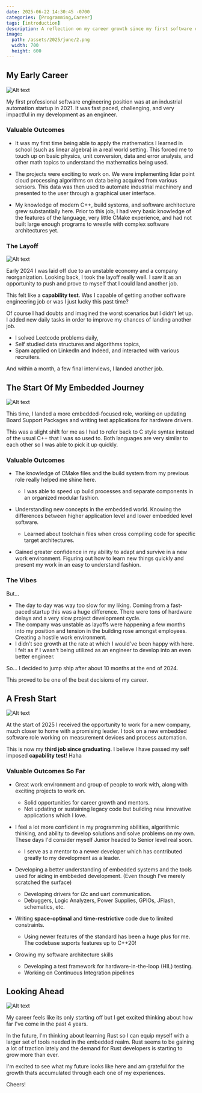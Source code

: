 ```yaml
---
date: 2025-06-22 14:30:45 -0700
categories: [Programming,Career]
tags: [introduction]
description: A reflection on my career growth since my first software engineering job
image:
  path: /assets/2025/june/2.png
  width: 700
  height: 600
---
```


## My Early Career

![Alt text](/assets/2025/june/a1.png)


My first professional software engineering position was at an industrial automation startup in 2021. It was fast paced, challenging, and very impactful in my development as an engineer.

### Valuable Outcomes

- It was my first time being able to apply the mathematics I learned in school (such as linear algebra) in a real world setting. This forced me to touch up on basic physics, unit conversion, data and error analysis, and other math topics to understand the mathematics being used.

- The projects were exciting to work on. We were implementing lidar point cloud processing algorithms on data being acquired from various sensors. This data was then used to automate industrial machinery and presented to the user through a graphical user interface.

- My knowledge of modern C++, build systems, and software architecture grew substantially here. Prior to this job, I had very basic knowledge of the features of the language, very little CMake experience, and had not built large enough programs to wrestle with complex software architectures yet.

### The Layoff 
![Alt text](/assets/2025/june/a2.png)

Early 2024 I was laid off due to an unstable economy and a company reorganization. Looking back, I took the layoff really well. I saw it as an opportunity to push and prove to myself that I could land another job.

This felt like a **capability test**. Was I capable of getting another software engineering job or was I just lucky this past time?

Of course I had doubts and imagined the worst scenarios but I didn’t let up. I added new daily tasks in order to improve my chances of landing another job.

- I solved Leetcode problems daily,
- Self studied data structures and algorithms topics,
- Spam applied on LinkedIn and Indeed, and interacted with various recruiters.

And within a month, a few final interviews, I landed another job.


## The Start Of My Embedded Journey
![Alt text](/assets/2025/june/a3.png)

This time, I landed a more embedded-focused role, working on updating Board Support Packages and writing test applications for hardware drivers.

This was a slight shift for me as I had to refer back to C style syntax instead of the usual C++ that I was so used to. Both languages are very similar to each other so I was able to pick it up quickly.


### Valuable Outcomes

- The knowledge of CMake files and the build system from my previous role really helped me shine here. 
  - I was able to speed up build processes and separate components in an organized modular fashion.

- Understanding new concepts in the embedded world. Knowing the differences between higher application level and lower embedded level software.
  - Learned about toolchain files when cross compiling code for specific target architectures.
- Gained greater confidence in my ability to adapt and survive in a new work environment. Figuring out how to learn new things quickly and present my work in an easy to understand fashion.


### The Vibes

But...

- The day to day was way too slow for my liking. Coming from a fast-paced startup this was a huge difference. There were tons of hardware delays and a very slow project development cycle. 
- The company was unstable as layoffs were happening a few months into my position and tension in the building rose amongst employees. Creating a hostile work environment.
- I didn’t see growth at the rate at which I would've been happy with here. I felt as if I wasn't being utilized as an engineer to develop into an even better engineer.


So... I decided to jump ship after about 10 months at the end of 2024. 

This proved to be one of the best decisions of my career.


## A Fresh Start
![Alt text](/assets/2025/june/a5.png)

At the start of 2025 I received the opportunity to work for a new company, much closer to home with a promising leader. I took on a new embedded software role working on measurement devices and process automation.

This is now my **third job since graduating**. I believe I have passed my self imposed **capability test**! Haha



### Valuable Outcomes So Far
- Great work environment and group of people to work with, along with exciting projects to work on. 
  - Solid opportunities for career growth and mentors.
  - Not updating or sustaining legacy code but building new innovative applications which I love.
- I feel a lot more confident in my programming abilities, algorithmic thinking, and ability to develop solutions and solve problems on my own. These days I'd consider myself Junior headed to Senior level real soon.
  - I serve as a mentor to a newer developer which has contributed greatly to my development as a leader.
- Developing a better understanding of embedded systems and the tools used for aiding in embbeded development. (Even though I've merely scratched the surface)
  - Developing drivers for i2c and uart communication.
  - Debuggers, Logic Analyzers, Power Supplies, GPIOs, JFlash, schematics, etc.

- Writing **space-optimal** and **time-restrictive** code due to limited constraints.
  - Using newer features of the standard has been a huge plus for me. The codebase suports features up to C++20!
- Growing my software architecture skills
  - Developing a test framework for hardware-in-the-loop (HIL) testing.
  - Working on Continuous Integration pipelines



## Looking Ahead

![Alt text](/assets/2025/june/a4.png)


My career feels like its only starting off but I get excited thinking about how far I've come in the past 4 years. 

In the future, I'm thinking about learning Rust so I can equip myself with a larger set of tools needed in the embedded realm. Rust seems to be gaining a lot of traction lately and the demand for Rust developers is starting to grow more than ever.

I'm excited to see what my future looks like here and am grateful for the growth thats accumulated through each one of my experiences. 

Cheers!